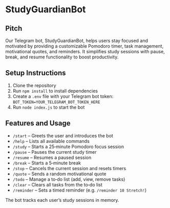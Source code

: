 # StudyGuardianBot

## Pitch  
Our Telegram bot, StudyGuardianBot, helps users stay focused and motivated by providing a customizable Pomodoro timer, task management, motivational quotes, and reminders. It simplifies study sessions with pause, break, and resume functionality to boost productivity.

## Setup Instructions  
1. Clone the repository  
2. Run `npm install` to install dependencies  
3. Create a `.env` file with your Telegram bot token:  
   `BOT_TOKEN=YOUR_TELEGRAM_BOT_TOKEN_HERE`  
4. Run `node index.js` to start the bot

## Features and Usage
- `/start` – Greets the user and introduces the bot  
- `/help` – Lists all available commands  
- `/study` – Starts a 25‑minute Pomodoro focus session  
- `/pause` – Pauses the current study timer  
- `/resume` – Resumes a paused session  
- `/break` – Starts a 5‑minute break  
- `/stop` – Cancels the current session and resets timers  
- `/quote` – Sends a random motivational quote  
- `/todo` – Manage a to‑do list (add, view, remove tasks)  
- `/clear` – Clears all tasks from the to‑do list  
- `/reminder` – Sets a timed reminder (e.g. `/reminder 10 Stretch!`)  

The bot tracks each user’s study sessions in memory.
